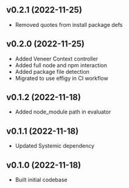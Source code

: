 ## v0.2.1 (2022-11-25)
* Removed quotes from install package defs

## v0.2.0 (2022-11-25)
* Added Veneer Context controller
* Added full node and npm interaction
* Added package file detection
* Migrated to use effigy in CI workflow

## v0.1.2 (2022-11-18)
* Added node_module path in evaluator

## v0.1.1 (2022-11-18)
* Updated Systemic dependency

## v0.1.0 (2022-11-18)
* Built initial codebase
